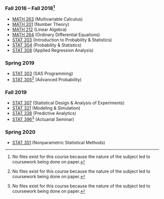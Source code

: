 ### Fall 2016 – Fall 2018[^1]
- [MATH 263](https://www.luc.edu/math/academics/courses/math263) (Multivariable Calculus)
- [MATH 201](https://www.luc.edu/math/academics/courses/math201) (Number Theory)
- [MATH 212](https://www.luc.edu/math/academics/courses/math212) (Linear Algebra)
- [MATH 264](https://www.luc.edu/math/academics/courses/math264) (Ordinary Differential Equations)
- [STAT 203](https://www.luc.edu/math/academics/courses/stat203) (Introduction to Probability & Statistics)
- [STAT 304](https://www.luc.edu/math/academics/courses/stat304) (Probability & Statistics)
- [STAT 308](https://www.luc.edu/math/academics/courses/stat308) (Applied Regression Analysis)
### Spring 2019
- [STAT 303](https://www.luc.edu/math/academics/courses/stat303) (SAS Programming)
- [STAT 305](https://www.luc.edu/math/academics/courses/stat305)[^1] (Advanced Probability)
### Fall 2019
- [STAT 307](https://www.luc.edu/math/academics/courses/stat307) (Statistical Design & Analysis of Experiments)
- [STAT 321](https://www.luc.edu/math/academics/courses/stat321) (Modeling & Simulation)
- [STAT 338](https://www.luc.edu/math/academics/courses/undergradstat/stat338predictiveanalytics) (Predictive Analytics)
- [STAT 396](https://www.luc.edu/math/academics/courses/stat396)[^1] (Actuarial Seminar)
### Spring 2020
- [STAT 351](https://www.luc.edu/math/academics/courses/undergradstat/stat351nonparametricstatisticalmethods) (Nonparametric Statistical Methods)

[^1]: No files exist for this course because the nature of the subject led to coursework being done on paper.
